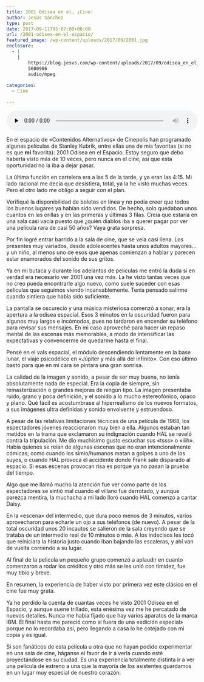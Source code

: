 ```yaml
---
title: 2001 Odisea en el… ¡Cine!
author: Jesús Sánchez
type: post
date: 2017-09-11T05:07:08+00:00
url: /2001-odisea-en-el-espacio/
featured_image: /wp-content/uploads/2017/09/2001.jpg
enclosure:
  - |
    |
        https://blog.jesvs.com/wp-content/uploads/2017/09/odisea_en_el_cine.mp3
        5600906
        audio/mpeg
        
categories:
  - Cine

---
```

<audio class="wp-audio-shortcode" id="audio-447-2" preload="none" style="width: 100%;" controls="controls"><source type="audio/mpeg" src="https://blog.jesvs.com/wp-content/uploads/2017/09/odisea\_en\_el\_cine.mp3?\_=2" />[https://blog.jesvs.com/wp-content/uploads/2017/09/odisea\_en\_el_cine.mp3][1]</audio>

En el espacio de «Contenidos Alternativos» de Cinepolis han programado algunas películas de Stanley Kubrik, entre ellas una de mis favoritas (si no es que **mi** favorita): 2001 Odisea en el Espacio. Estoy seguro que debo haberla visto más de 10 veces, pero nunca en el cine, así que esta oportunidad no la iba a dejar pasar.

La última función en cartelera era a las 5 de la tarde, y ya eran las 4:15. Mi lado racional me decía que desistiera, total, ya la he visto muchas veces. Pero el otro lado me obligo a seguir con el plan.

Verifiqué la disponibilidad de boletos en línea y no podía creer que todos los buenos lugares ya habían sido vendidos. De hecho, solo quedaban unos cuantos en las orillas y en las primeras y últimas 3 filas. Creía que estaría en una sala casi vacía puesto que ¿quién diablos iba a querer pagar por ver una película rara de casi 50 años? Vaya grata sorpresa.

Por fin logré entrar barrido a la sala de cine, que se veía casi llena. Los presentes muy variados, desde adolescentes hasta unos adultos mayores… y un niño, al menos uno de esos que apenas comienzan a hablar y parecen estar enamorados del sonido de sus gritos.

Ya en mi butaca y durante los adelantos de películas me entró la duda si en verdad era necesario ver 2001 una vez más. La he visto tantas veces que no creo pueda encontrarle algo nuevo, como suele suceder con esas películas que seguimos viendo incansablemente. Tenía pensado salirme cuando sintiera que había sido suficiente.

La pantalla se oscureció y una música misteriosa comenzó a sonar, era la apertura a la odisea espacial. Esos 3 minutos en la oscuridad fueron para algunos muy largos e incómodos, pues no tardaron en encender su teléfono para revisar sus mensajes. En mi caso aproveché para hacer un repaso mental de las escenas más memorables, a modo de intensificar las expectativas y convencerme de quedarme hasta el final.

Pensé en el vals espacial, el módulo descendiendo lentamente en la base lunar, el viaje psicodélico en «Júpiter y más allá del infinito». Con eso último bastó para que en mi cara se pintara una gran sonrisa.

La calidad de la imagen y sonido, a pesar de ser muy buena, no tenía absolutamente nada de especial. Era la copia de siempre, sin remasterización o grandes mejoras de ningún tipo. La imagen presentaba ruido, grano y poca definición, y el sonido a lo mucho estereofónico, opaco y plano. Qué fácil es acostumbrase al hiperrealismo de los nuevos formatos, a sus imágenes ultra definidas y sonido envolvente y estruendoso.

A pesar de las relativas limitaciones técnicas de una película de 1968, los espectadores jóvenes reaccionaron muy bien a ella. Algunos estaban tan metidos en la trama que exclamaron su indignación cuando HAL se reveló contra la tripulación. Me dio muchísimo gusto escuchar sus «tsss» o «iiih». Había quienes se reían de algunas escenas que no eran intencionalmente cómicas; como cuando los simio/humanos matan a golpes a uno de los suyos, o cuando HAL provoca el accidente donde Frank sale disparado al espacio. Si esas escenas provocan risa es porque ya no pasan la prueba del tiempo.

Algo que me llamó mucho la atención fue ver como parte de los espectadores se sintió mal cuando el villano fue derrotado, y aunque parezca mentira, la muchacha a mi lado lloró cuando HAL comenzó a cantar Daisy.

En la «escena» del intermedio, que dura poco menos de 3 minutos, varios aprovecharon para echarle un ojo a sus teléfonos (de nuevo). A pesar de la total oscuridad unos 20 incautos se salieron de la sala creyendo que se trataba de un intermedio real de 10 minutos o más. A los indecisos les tocó que reiniciara la historia justo cuando iban bajando las escaleras, y ahí van de vuelta corriendo a su lugar.

Al final de la película un pequeño grupo comenzó a aplaudir en cuanto comenzaron a rodar los créditos y otro más se les unió con timidez, fue muy tibio y breve.

En resumen, la experiencia de haber visto por primera vez este clásico en el cine fue muy grata.

Ya he perdido la cuenta de cuantas veces he visto 2001 Odisea en el Espacio, y aunque suene trillado, esta enésima vez me he percatado de nuevos detalles. Nunca me había fijado que hay varios aparatos de la marca IBM. El final hasta me pareció como si fuera de una «edición especial» porque no lo recordaba así, pero llegando a casa lo he cotejado con mi copia y es igual.

Si son fanáticos de esta película u otra que no hayan podido experimentar en una sala de cine, háganse el favor de ir a verla cuando esté proyectándose en su ciudad. Es una experiencia totalmente distinta ir a ver una película de estreno a una que la mayoría de los asistentes guardamos en un lugar muy especial de nuestro corazón.

 [1]: https://blog.jesvs.com/wp-content/uploads/2017/09/odisea_en_el_cine.mp3